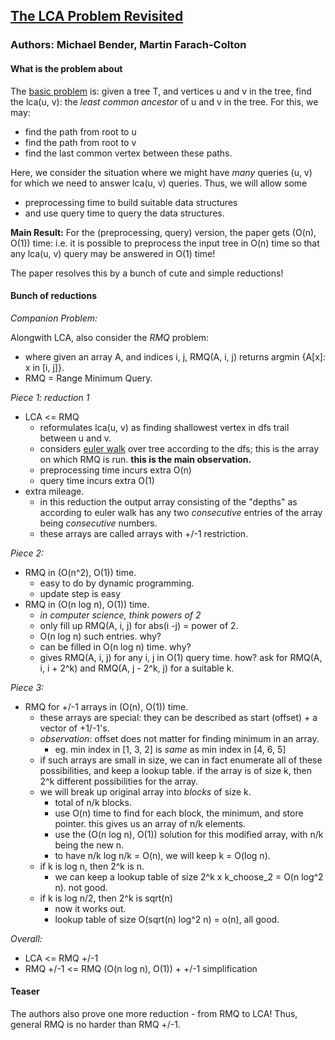 ## [The LCA Problem Revisited](www.ics.uci.edu/~eppstein/261/BenFar-LCA-00.pdf)
### Authors: Michael Bender, Martin Farach-Colton

#### What is the problem about

The [basic problem](https://www.geeksforgeeks.org/lowest-common-ancestor-binary-tree-set-1/) is: given a tree T, and vertices
u and v in the tree, find the lca(u, v): the _least 
common ancestor_ of u and v in the tree. For this, 
we may:
- find the path from root to u 
- find the path from root to v
- find the last common vertex between these paths.

Here, we consider the situation where we might have
_many_ queries (u, v) for which we need to answer
lca(u, v) queries. Thus, we will allow some 
- preprocessing time to build suitable data structures
- and use query time to query the data structures.

**Main Result:**
For the (preprocessing, query) version, the 
paper gets (O(n), O(1)) time: i.e. it is possible
to preprocess the input tree in O(n) time so that 
any lca(u, v) query may be answered in O(1) time!

The paper resolves this by a bunch of cute and simple 
reductions!
#### Bunch of reductions

*Companion Problem:* 

Alongwith LCA, also consider the _RMQ_ problem:
- where given an 
array A, and indices i, j, RMQ(A, i, j) returns 
argmin {A[x]: x in [i, j]}. 
- RMQ = Range Minimum Query.

*Piece 1: reduction 1*
- LCA <= RMQ
    - reformulates lca(u, v) as finding shallowest vertex in dfs 
    trail between u and v.
    - considers [euler walk](https://en.wikipedia.org/wiki/Eulerian_path) over tree according to the dfs; this
    is the array on which RMQ is run. **this is the main
     observation.**
    - preprocessing time incurs extra O(n)
    - query time incurs extra O(1)
- extra mileage. 
    - in this reduction the output array consisting of
    the "depths" as according to euler walk
    has any two _consecutive_ entries of the array being
    _consecutive_ numbers.
    - these arrays are called arrays with +/-1 restriction.

*Piece 2:*
- RMQ in (O(n^2), O(1)) time. 
    - easy to do by dynamic programming.
    - update step is easy
- RMQ in (O(n log n), O(1)) time. 
    - _in computer science, think powers of 2_
    - only fill up RMQ(A, i, j) for abs(i -j) = power of 2. 
    - O(n log n) such entries. why?
    - can be filled in O(n log n) time. why?
    - gives RMQ(A, i, j) for any i, j in O(1) query time. how?
    ask for RMQ(A, i, i + 2^k) and RMQ(A, j - 2^k, j) for a 
    suitable k.

*Piece 3:*
- RMQ for +/-1 arrays in (O(n), O(1)) time.
    - these arrays are special: they can be described as 
    start (offset) + a vector of +1/-1's. 
    - _observation_: offset does not matter for finding minimum in an array.
        - eg. min index in [1, 3, 2] is _same_ as min index in 
        [4, 6, 5]
    - if such arrays are small in size, we can in fact enumerate
    all of these possibilities, and keep a lookup table. if the 
    array is of size k, then 2^k different possibilities for the
    array.
    - we will break up original array into _blocks_ of size k.
        - total of n/k blocks. 
        - use O(n) time to find for each block, the minimum, and
        store pointer. this gives us an array of n/k elements.
        - use the (O(n log n), O(1)) solution for this modified array, 
        with n/k being the new n.
        - to have n/k log n/k = O(n), we will keep k = O(log n).
    - if k is log n, then 2^k is n. 
        - we can keep a lookup table of 
        size 2^k x k_choose_2 = O(n log^2 n). not good.
    - if k is log n/2, then 2^k is sqrt(n)
        - now it works out. 
        - lookup table of size O(sqrt(n) log^2 n) = o(n), all good.
    
*Overall:*
- LCA <= RMQ +/-1
- RMQ +/-1 <= RMQ (O(n log n), O(1)) + +/-1 simplification 

#### Teaser

The authors also prove one more reduction - from RMQ to LCA!
Thus, general RMQ is no harder than RMQ +/-1. 